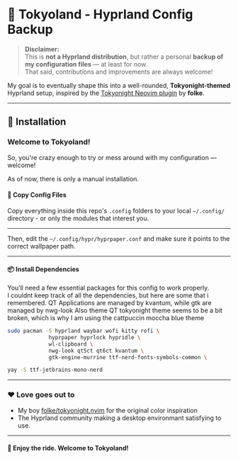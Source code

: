 # 🌃 Tokyoland - Hyprland Config Backup

> **Disclaimer:**  
> This is **not a Hyprland distribution**, but rather a personal **backup of my configuration files** — at least for now.  
> That said, contributions and improvements are always welcome!

My goal is to eventually shape this into a well-rounded, **Tokyonight-themed** Hyprland setup, inspired by the [Tokyonight Neovim plugin](https://github.com/folke/tokyonight.nvim) by **folke**.

---

## 🚀 Installation

### Welcome to Tokyoland!
So, you're crazy enough to try or mess around with my configuration — welcome!

As of now, there is only a manual installation.

#### 📁 Copy Config Files
Copy everything inside this repo's `.config` folders to your local `~/.config/` directory - or only the modules that interest you.

---

Then, edit the `~/.config/hypr/hyprpaper.conf` and make sure it points to the correct wallpaper path.

---

#### 📦 Install Dependencies

You’ll need a few essential packages for this config to work properly.  
I couldnt keep track of all the dependencies, but here are some that i remembered.
QT Applications are managed by kvantum, while gtk are managed by nwg-look
Also theme QT tokyonight theme seems to be a bit broken, which is why I am using the cattpuccin moccha blue theme

```bash
sudo pacman -S hyprland waybar wofi kitty rofi \
             hyprpaper hyprlock hypridle \
             wl-clipboard \
             nwg-look qt5ct qt6ct kvantum \
             gtk-engine-murrine ttf-nerd-fonts-symbols-common \
```

```bash
yay -S ttf-jetbrains-mono-nerd
```

---

### ❤️ Love goes out to

- My boy [folke/tokyonight.nvim](https://github.com/folke/tokyonight.nvim) for the original color inspiration
- The Hyprland community making a desktop environmant satisfying to use.

---

#### 🧪 Enjoy the ride. Welcome to **Tokyoland**!
